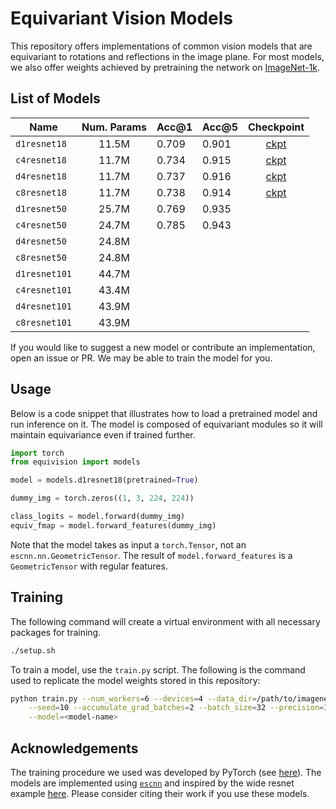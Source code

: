 # Equivariant Vision Models
This repository offers implementations of common vision models that are equivariant
to rotations and reflections in the image plane.  For most models, we also offer
weights achieved by pretraining the network on [ImageNet-1k](https://www.image-net.org/).

## List of Models

| Name          | Num. Params | Acc@1 | Acc@5 | Checkpoint |
| ------------  |:--------:   | ----- | ----- | :----------: |
| `d1resnet18`  |      11.5M  | 0.709 | 0.901 | [ckpt](https://drive.google.com/file/d/1LX9--04ZOTv28kZH2WIO8IhL8UI7Wi0f/view?usp=drive_link) |
| `c4resnet18`  |      11.7M  | 0.734 | 0.915 | [ckpt](https://drive.google.com/file/d/1hO04WpgJHH_a0f2eYfClhwBm4SRnC9xM/view?usp=drive_link) |
| `d4resnet18`  |      11.7M  | 0.737 | 0.916 | [ckpt](https://drive.google.com/file/d/19TsJP49g6O16eGihP35Cg5IPXGoNgVaW/view?usp=drive_link) |
| `c8resnet18`  |      11.7M  | 0.738 | 0.914 | [ckpt](https://drive.google.com/file/d/1i4uboCtvyYkhWOqwOAg2A57jb-D8-xCN/view?usp=drive_link) |
| `d1resnet50`  |      25.7M  | 0.769 | 0.935 |            |
| `c4resnet50`  |      24.7M  | 0.785 | 0.943 |            |
| `d4resnet50`  |      24.8M  |       |       |            |
| `c8resnet50`  |      24.8M  |       |       |            |
| `d1resnet101` |      44.7M  |       |       |            |
| `c4resnet101` |      43.4M  |       |       |            |
| `d4resnet101` |      43.9M  |       |       |            |
| `c8resnet101` |      43.9M  |       |       |            |

If you would like to suggest a new model or contribute an implementation,
open an issue or PR.  We may be able to train the model for you.


## Usage
Below is a code snippet that illustrates how to load a pretrained model and
run inference on it.  The model is composed of equivariant modules so it will
maintain equivariance even if trained further.

```python
import torch
from equivision import models

model = models.d1resnet18(pretrained=True)

dummy_img = torch.zeros((1, 3, 224, 224))

class_logits = model.forward(dummy_img)
equiv_fmap = model.forward_features(dummy_img)
```
Note that the model takes as input a `torch.Tensor`, not an `escnn.nn.GeometricTensor`.  The result of `model.forward_features` is a `GeometricTensor` with regular
features.

## Training
The following command will create a virtual environment with all necessary packages
for training.
```bash
./setup.sh
```
To train a model, use the `train.py` script.  The following is the command
used to replicate the model weights stored in this repository:
```bash
python train.py --num_workers=6 --devices=4 --data_dir=/path/to/imagenet \
	--seed=10 --accumulate_grad_batches=2 --batch_size=32 --precision=16-mixed \
	--model=<model-name>
```

## Acknowledgements
The training procedure we used was developed by PyTorch (see [here](https://github.com/pytorch/vision/tree/main/references/classification)).
The models are implemented using [`escnn`](https://github.com/QUVA-Lab/escnn)
 and inspired by the wide resnet example [here](https://github.com/QUVA-Lab/escnn/blob/master/examples/e2wrn.py).
Please consider citing their work if you use these models.
